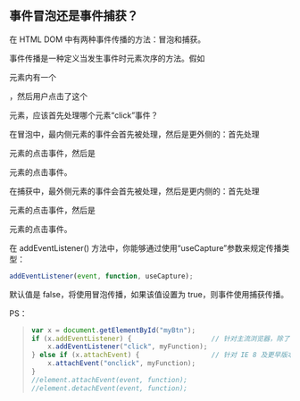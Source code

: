 ## 事件冒泡还是事件捕获？

在 HTML DOM 中有两种事件传播的方法：冒泡和捕获。

事件传播是一种定义当发生事件时元素次序的方法。假如 <div> 元素内有一个 <p>，然后用户点击了这个 <p> 元素，应该首先处理哪个元素“click”事件？

在冒泡中，最内侧元素的事件会首先被处理，然后是更外侧的：首先处理 <p> 元素的点击事件，然后是 <div> 元素的点击事件。

在捕获中，最外侧元素的事件会首先被处理，然后是更内侧的：首先处理 <div> 元素的点击事件，然后是 <p> 元素的点击事件。

在 addEventListener() 方法中，你能够通过使用“useCapture”参数来规定传播类型：

```js
addEventListener(event, function, useCapture);
```

默认值是 false，将使用冒泡传播，如果该值设置为 true，则事件使用捕获传播。

PS：

> ```js
> var x = document.getElementById("myBtn");
> if (x.addEventListener) {                    // 针对主流浏览器，除了 IE 8 及更正版本
>     x.addEventListener("click", myFunction);
> } else if (x.attachEvent) {                  // 针对 IE 8 及更早版本
>     x.attachEvent("onclick", myFunction);
> }
> //element.attachEvent(event, function);
> //element.detachEvent(event, function);
> ```
>
> 

